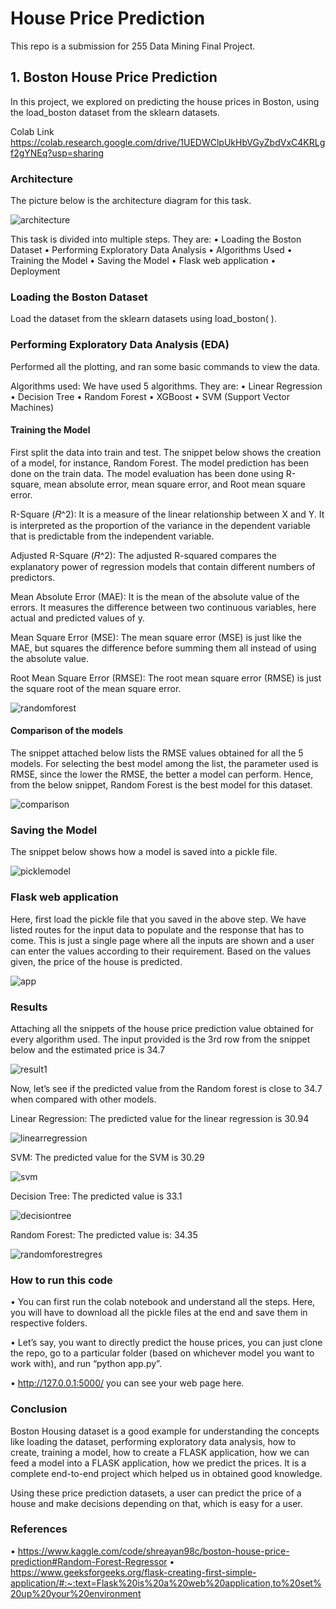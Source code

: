 # House Price Prediction
This repo is a submission for 255 Data Mining Final Project.

## 1. Boston House Price Prediction
In this project, we explored on predicting the house prices in Boston, using the load_boston dataset from the sklearn datasets.

Colab Link
https://colab.research.google.com/drive/1UEDWClpUkHbVGyZbdVxC4KRLgf2gYNEq?usp=sharing

### Architecture
The picture below is the architecture diagram for this task.

![architecture](firstpredictionsnippets/architecture.jpg)

This task is divided into multiple steps. They are:
• Loading the Boston Dataset
• Performing Exploratory Data Analysis
• Algorithms Used
• Training the Model
• Saving the Model
• Flask web application
• Deployment

### Loading the Boston Dataset
Load the dataset from the sklearn datasets using load_boston( ).

### Performing Exploratory Data Analysis (EDA)
Performed all the plotting, and ran some basic commands to view the data.

Algorithms used: We have used 5 algorithms. They are:
• Linear Regression
• Decision Tree
• Random Forest
• XGBoost
• SVM (Support Vector Machines)

#### Training the Model
First split the data into train and test. The snippet below shows the creation of a model, for instance, Random Forest. The model prediction has been done on the train data. The model evaluation has been done using R-square, mean absolute error, mean square error, and Root mean square error. 

R-Square (𝑅^2): It is a measure of the linear relationship between X and Y. It is interpreted as the proportion of the variance in the dependent variable that is predictable from the independent variable. 

Adjusted R-Square (𝑅^2): The adjusted R-squared compares the explanatory power of regression models that contain different numbers of predictors. 

Mean Absolute Error (MAE): It is the mean of the absolute value of the errors. It measures the difference between two continuous variables, here actual and predicted values of y.

Mean Square Error (MSE): The mean square error (MSE) is just like the MAE, but squares the difference before summing them all instead of using the absolute value. 

Root Mean Square Error (RMSE): The root mean square error (RMSE) is just the square root of the mean square error.

![randomforest](firstpredictionsnippets/randomforest.jpg)

#### Comparison of the models
The snippet attached below lists the RMSE values obtained for all the 5 models.
For selecting the best model among the list, the parameter used is RMSE, since the lower the RMSE, the better a model can perform. Hence, from the below snippet, Random Forest is the best model for this dataset.

![comparison](firstpredictionsnippets/comparison.jpg)

### Saving the Model
The snippet below shows how a model is saved into a pickle file.

![picklemodel](firstpredictionsnippets/picklemodel.jpg)

### Flask web application
Here, first load the pickle file that you saved in the above step. We have listed routes for the input data to populate and the response that has to come. This is just a single page where all the inputs are shown and a user can enter the values according to their requirement. Based on the values given, the price of the house is predicted.

![app](firstpredictionsnippets/app.jpg)

### Results
Attaching all the snippets of the house price prediction value obtained for every algorithm used. The input provided is the 3rd row from the snippet below and the estimated price is 34.7

![result1](firstpredictionsnippets/result1.jpg)

Now, let’s see if the predicted value from the Random forest is close to 34.7 when compared with other models.

Linear Regression: The predicted value for the linear regression is 30.94

![linearregression](firstpredictionsnippets/linearregression.jpg)

SVM: The predicted value for the SVM is 30.29

![svm](firstpredictionsnippets/svm.jpg)

Decision Tree: The predicted value is 33.1

![decisiontree](firstpredictionsnippets/decisiontree.jpg)

Random Forest: The predicted value is: 34.35

![randomforestregres](firstpredictionsnippets/randomforestregres.jpg)

### How to run this code
• You can first run the colab notebook and understand all the steps. Here, you will have to download all the pickle files at the end and save them in respective folders.

• Let’s say, you want to directly predict the house prices, you can just clone the repo, go to a particular folder (based on whichever model you want to work with), and run “python app.py”.

• http://127.0.0.1:5000/ you can see your web page here.

### Conclusion
Boston Housing dataset is a good example for understanding the concepts like loading the dataset, performing exploratory data analysis, how to create, training a model, how to create a FLASK application, how we can feed a model into a FLASK application, how we predict the prices. It is a complete end-to-end project which helped us in obtained good knowledge.

Using these price prediction datasets, a user can predict the price of a house and make decisions depending on that, which is easy for a user.

### References
• https://www.kaggle.com/code/shreayan98c/boston-house-price-prediction#Random-Forest-Regressor
• https://www.geeksforgeeks.org/flask-creating-first-simple-application/#:~:text=Flask%20is%20a%20web%20application,to%20set%20up%20your%20environment


